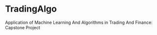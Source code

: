 # TradingAlgo
Application of Machine Learning And Algorithms in Trading And Finance: Capstone Project
